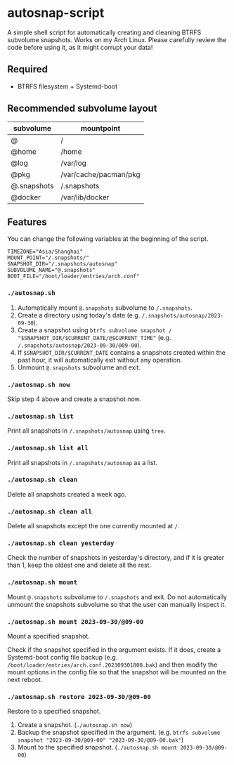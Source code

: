 # autosnap-script
A simple shell script for automatically creating and cleaning BTRFS subvolume snapshots. Works on my Arch Linux. Please carefully review the code before using it, as it might corrupt your data!

## Required

- BTRFS filesystem + Systemd-boot

## Recommended subvolume layout

| subvolume   | mountpoint            |
| ----------- | --------------------- |
| @           | /                     |
| @home       | /home                 |
| @log        | /var/log              |
| @pkg        | /var/cache/pacman/pkg |
| @.snapshots | /.snapshots           |
| @docker     | /var/lib/docker       | 

## Features

You can change the following variables at the beginning of the script.

```
TIMEZONE="Asia/Shanghai"
MOUNT_POINT="/.snapshots/"
SNAPSHOT_DIR="/.snapshots/autosnap"
SUBVOLUME_NAME="@.snapshots"
BOOT_FILE="/boot/loader/entries/arch.conf"
```

### `./autosnap.sh`

1. Automatically mount `@.snapshots` subvolume to `/.snapshots`.
2. Create a directory using today's date (e.g. `/.snapshots/autosnap/2023-09-30`).
3. Create a snapshot using `btrfs subvolume snapshot / "$SNAPSHOT_DIR/$CURRENT_DATE/@$CURRENT_TIME"` (e.g. `/.snapshots/autosnap/2023-09-30/@09-00`).
4. If `$SNAPSHOT_DIR/$CURRENT_DATE` contains a snapshots created within the past hour, it will automatically exit without any operation.
5. Unmount `@.snapshots` subvolume and exit.

### `./autosnap.sh now`

Skip step 4 above and create a snapshot now.

### `./autosnap.sh list`

Print all snapshots in `/.snapshots/autosnap` using `tree`.

### `./autosnap.sh list all`

Print all snapshots in `/.snapshots/autosnap` as a list.

### `./autosnap.sh clean`

Delete all snapshots created a week ago.

### `./autosnap.sh clean all`

Delete all snapshots except the one currently mounted at `/`.

### `./autosnap.sh clean yesterday`

Check the number of snapshots in yesterday's directory, and if it is greater than 1, keep the oldest one and delete all the rest.

### `./autosnap.sh mount`

Mount `@.snapshots` subvolume to `/.snapshots` and exit. Do not automatically unmount the snapshots subvolume so that the user can manually inspect it.

### `./autosnap.sh mount 2023-09-30/@09-00`

Mount a specified snapshot.

Check if the snapshot specified in the argument exists. If it does, create a Systemd-boot config file backup (e.g. `/boot/loader/entries/arch.conf.202309301800.bak`) and then modify the mount options in the config file so that the snapshot will be mounted on the next reboot.

### `./autosnap.sh restore 2023-09-30/@09-00`

Restore to a specified snapshot.

1. Create a snapshot. (`./autosnap.sh now`)
2. Backup the snapshot specified in the argument. (e.g. `btrfs subvolume snapshot "2023-09-30/@09-00" "2023-09-30/@09-00.bak"`)
3. Mount to the specified snapshot. (`./autosnap.sh mount 2023-09-30/@09-00`)

